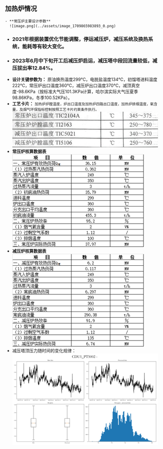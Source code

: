 ## 加热炉情况
	- **常压炉主要设计参数**
	  ![image.png](../assets/image_1709865983893_0.png)
- ### 2021年根据装置优化节能调整，停运减压炉，减压系统及换热系统，能耗等有较大变化。
- ### 2023年6月中下旬开工后减压炉启运，减压塔中段回流量较低，减压拔出率12.84%。
- **设计关键参数为：**
  原油换热温度299℃，电脱盐温度134℃，初馏塔进料温度222℃，常压炉出口温度360℃，减压炉出口温度370℃，减顶真空度-98.6KPa（按标准大气压101.3KPa计算，哈尔滨实际大气压夏季98.86KPa，冬季100.52KPa）。
- **工艺卡片：**
  `加热炉炉膛温度，炉出口温度及加热炉四路出口温度，加热炉排烟温度，氧含量，及烟气环保指标控制按照工艺卡片约束条件执行。`
  ![image.png](../assets/image_1709866267479_0.png)
- **常压炉核算数据表**
  ![image.png](../assets/image_1709866921143_0.png)
- **减压炉核算数据表**
  ![image.png](../assets/image_1709867061486_0.png)
- 减压塔顶压力随时间的变化规律：
  ![CDU1_PT5002.png](../assets/CDU1_PT5002_1709866212798_0.png)